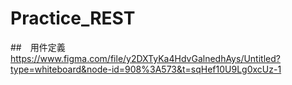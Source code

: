 # Practice_REST

##　用件定義
https://www.figma.com/file/y2DXTyKa4HdvGalnedhAys/Untitled?type=whiteboard&node-id=908%3A573&t=sqHef10U9Lg0xcUz-1